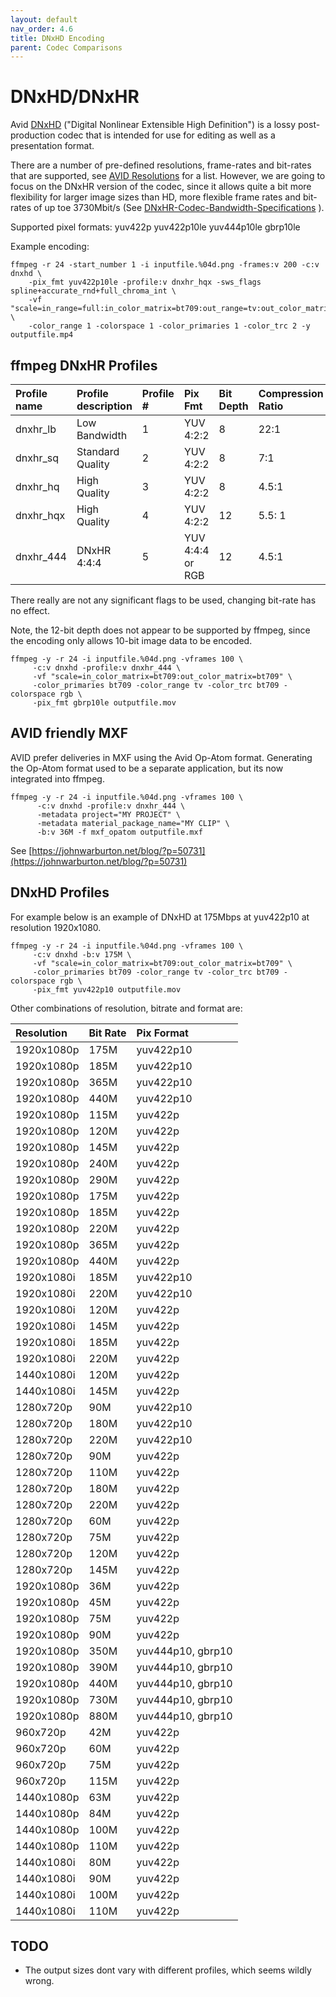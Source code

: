```yaml
---
layout: default
nav_order: 4.6
title: DNxHD Encoding
parent: Codec Comparisons
---
```



# DNxHD/DNxHR

Avid [DNxHD](https://en.wikipedia.org/wiki/Avid_DNxHD) ("Digital Nonlinear Extensible High Definition") is a lossy post-production codec that is intended for use for editing as well as a presentation format.

There are a number of pre-defined resolutions, frame-rates and bit-rates that are supported, see [AVID Resolutions](https://en.wikipedia.org/wiki/List_of_Avid_DNxHD_resolutions) for a list. However, we are going to focus on the DNxHR version of the codec, since it allows quite a bit more flexibility for larger image sizes than HD, more flexible frame rates and bit-rates of up toe 3730Mbit/s (See  [DNxHR-Codec-Bandwidth-Specifications](https://avid.secure.force.com/pkb/articles/en_US/White_Paper/DNxHR-Codec-Bandwidth-Specifications) ).


Supported pixel formats: yuv422p yuv422p10le yuv444p10le gbrp10le

Example encoding:

<!---
name: test_dnxhd_mov
sources: 
- sourceimages/chip-chart-1080-16bit-noicc.png.yml
comparisontest:
   - testtype: idiff
     compare_image: ../sourceimages/chip-chart-1080-16bit-noicc-yuv422p10le.png
   - testtype: assertresults
     tests:
     - assert: less
       value: max_error
       less: 0.00195
-->
```
ffmpeg -r 24 -start_number 1 -i inputfile.%04d.png -frames:v 200 -c:v dnxhd \
    -pix_fmt yuv422p10le -profile:v dnxhr_hqx -sws_flags spline+accurate_rnd+full_chroma_int \
    -vf "scale=in_range=full:in_color_matrix=bt709:out_range=tv:out_color_matrix=bt709" \
    -color_range 1 -colorspace 1 -color_primaries 1 -color_trc 2 -y  outputfile.mp4
```


## ffmpeg DNxHR Profiles

| Profile name | Profile description | Profile # | Pix Fmt | Bit Depth | Compression Ratio |
|:----------|:-----------|:-----------|:-----------|:-----------|:-----------|
| dnxhr_lb | Low Bandwidth | 1 | YUV 4:2:2 | 8 | 22:1 |
| dnxhr_sq | Standard Quality | 2 | YUV 4:2:2 | 8 | 7:1 |
| dnxhr_hq | High Quality | 3 | YUV 4:2:2 | 8 | 4.5:1 |
| dnxhr_hqx | High Quality | 4 | YUV 4:2:2 | 12 | 5.5: 1 |
| dnxhr_444 | DNxHR 4:4:4 | 5 | YUV 4:4:4 or RGB | 12 | 4.5:1 |

There really are not any significant flags to be used, changing bit-rate has no effect.

Note, the 12-bit depth does not appear to be supported by ffmpeg, since the encoding only allows 10-bit image data to be encoded.

<!---
name: test_prores444
sources: 
- sourceimages/chip-chart-1080-16bit-noicc.png.yml
comparisontest:
   - testtype: idiff
   - testtype: assertresults
     tests:
     - assert: less
       value: max_error
       less: 0.00195
-->
```
ffmpeg -y -r 24 -i inputfile.%04d.png -vframes 100 \
     -c:v dnxhd -profile:v dnxhr_444 \
     -vf "scale=in_color_matrix=bt709:out_color_matrix=bt709" \
     -color_primaries bt709 -color_range tv -color_trc bt709 -colorspace rgb \
     -pix_fmt gbrp10le outputfile.mov
```

## AVID friendly MXF

AVID prefer deliveries in MXF using the Avid Op-Atom format. Generating the Op-Atom format used to be a separate application, but its now integrated into ffmpeg.

<!---
name: test_prores444_mxf
sources: 
- sourceimages/chip-chart-1080-16bit-noicc.png.yml
comparisontest:
   - testtype: idiff
   - testtype: assertresults
     tests:
     - assert: less
       value: max_error
       less: 0.00195
-->
```
ffmpeg -y -r 24 -i inputfile.%04d.png -vframes 100 \
      -c:v dnxhd -profile:v dnxhr_444 \
      -metadata project="MY PROJECT" \
      -metadata material_package_name="MY CLIP" \
      -b:v 36M -f mxf_opatom outputfile.mxf
 ```

 See [https://johnwarburton.net/blog/?p=50731](https://johnwarburton.net/blog/?p=50731)

## DNxHD Profiles

For example below is an example of DNxHD at 175Mbps at yuv422p10 at resolution 1920x1080.

<!---
name: test_prores422_profile
sources: 
- sourceimages/chip-chart-1080-16bit-noicc.png.yml
comparisontest:
   - testtype: idiff
     compare_image: ../sourceimages/chip-chart-1080-16bit-noicc-yuv422p10le.png
   - testtype: assertresults
     tests:
     - assert: less
       value: max_error
       less: 0.00195
-->
```
ffmpeg -y -r 24 -i inputfile.%04d.png -vframes 100 \
     -c:v dnxhd -b:v 175M \
     -vf "scale=in_color_matrix=bt709:out_color_matrix=bt709" \
     -color_primaries bt709 -color_range tv -color_trc bt709 -colorspace rgb \
     -pix_fmt yuv422p10 outputfile.mov
```

Other combinations of resolution, bitrate and format are:

| Resolution | Bit Rate | Pix Format |
|:----------|:-----------|:-----------|
| 1920x1080p|  175M  |  yuv422p10 |
| 1920x1080p|  185M  |  yuv422p10 |
| 1920x1080p|  365M  |  yuv422p10 |
| 1920x1080p|  440M  |  yuv422p10 |
| 1920x1080p|  115M  |  yuv422p |
| 1920x1080p|  120M  |  yuv422p |
| 1920x1080p|  145M  |  yuv422p |
| 1920x1080p|  240M  |  yuv422p |
| 1920x1080p|  290M  |  yuv422p |
| 1920x1080p|  175M  |  yuv422p |
| 1920x1080p|  185M  |  yuv422p |
| 1920x1080p|  220M  |  yuv422p |
| 1920x1080p|  365M  |  yuv422p |
| 1920x1080p|  440M  |  yuv422p |
| 1920x1080i|  185M  |  yuv422p10 |
| 1920x1080i|  220M  |  yuv422p10 |
| 1920x1080i|  120M  |  yuv422p |
| 1920x1080i|  145M  |  yuv422p |
| 1920x1080i|  185M  |  yuv422p |
| 1920x1080i|  220M  |  yuv422p |
| 1440x1080i|  120M  |  yuv422p |
| 1440x1080i|  145M  |  yuv422p |
| 1280x720p|  90M  |  yuv422p10 |
| 1280x720p|  180M  |  yuv422p10 |
| 1280x720p|  220M  |  yuv422p10 |
| 1280x720p|  90M  |  yuv422p |
| 1280x720p|  110M  |  yuv422p |
| 1280x720p|  180M  |  yuv422p |
| 1280x720p|  220M  |  yuv422p |
| 1280x720p|  60M  |  yuv422p |
| 1280x720p|  75M  |  yuv422p |
| 1280x720p|  120M  |  yuv422p |
| 1280x720p|  145M  |  yuv422p |
| 1920x1080p|  36M  |  yuv422p |
| 1920x1080p|  45M  |  yuv422p |
| 1920x1080p|  75M  |  yuv422p |
| 1920x1080p|  90M  |  yuv422p |
| 1920x1080p|  350M  |  yuv444p10, gbrp10 |
| 1920x1080p|  390M  |  yuv444p10, gbrp10 |
| 1920x1080p|  440M  |  yuv444p10, gbrp10 |
| 1920x1080p|  730M  |  yuv444p10, gbrp10 |
| 1920x1080p|  880M  |  yuv444p10, gbrp10 |
| 960x720p|  42M  |  yuv422p |
| 960x720p|  60M  |  yuv422p |
| 960x720p|  75M  |  yuv422p |
| 960x720p|  115M  |  yuv422p |
| 1440x1080p|  63M  |  yuv422p |
| 1440x1080p|  84M  |  yuv422p |
| 1440x1080p|  100M  |  yuv422p |
| 1440x1080p|  110M  |  yuv422p |
| 1440x1080i|  80M  |  yuv422p |
| 1440x1080i|  90M  |  yuv422p |
| 1440x1080i|  100M  |  yuv422p |
| 1440x1080i|  110M  |  yuv422p |

## TODO

   * The output sizes dont vary with different profiles, which seems wildly wrong.